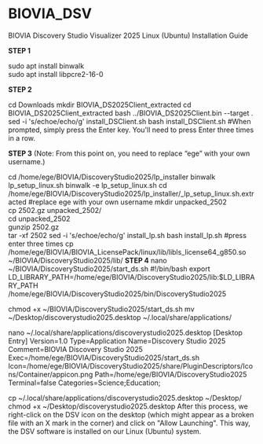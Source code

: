 # BIOVIA_DSV
BIOVIA Discovery Studio Visualizer 2025 Linux (Ubuntu) Installation Guide

**STEP 1**

sudo apt install binwalk  
sudo apt install libpcre2-16-0

**STEP 2**

cd Downloads
mkdir BIOVIA_DS2025Client_extracted 
cd BIOVIA_DS2025Client_extracted 
bash ../BIOVIA_DS2025Client.bin --target .
sed -i 's/echoe/echo/g' install_DSClient.sh
bash install_DSClient.sh
#When prompted, simply press the Enter key. You'll need to press Enter three times in a row.

**STEP 3** (Note: From this point on, you need to replace “ege” with your own username.)

cd /home/ege/BIOVIA/DiscoveryStudio2025/lp_installer
binwalk lp_setup_linux.sh
binwalk -e lp_setup_linux.sh
cd /home/ege/BIOVIA/DiscoveryStudio2025/lp_installer/_lp_setup_linux.sh.extracted #replace ege with your own username
mkdir unpacked_2502  
cp 2502.gz unpacked_2502/  
cd unpacked_2502  
gunzip 2502.gz  
tar -xf 2502
sed -i 's/echoe/echo/g' install_lp.sh
bash install_lp.sh #press enter three times
cp /home/ege/BIOVIA/BIOVIA_LicensePack/linux/lib/libls_license64_g850.so ~/BIOVIA/DiscoveryStudio2025/lib/ 
**STEP 4**
nano ~/BIOVIA/DiscoveryStudio2025/start_ds.sh
#!/bin/bash
export LD_LIBRARY_PATH=/home/ege/BIOVIA/DiscoveryStudio2025/lib:$LD_LIBRARY_PATH
/home/ege/BIOVIA/DiscoveryStudio2025/bin/DiscoveryStudio2025

chmod +x ~/BIOVIA/DiscoveryStudio2025/start_ds.sh
mv ~/Desktop/discoverystudio2025.desktop ~/.local/share/applications/

nano ~/.local/share/applications/discoverystudio2025.desktop
[Desktop Entry]
Version=1.0
Type=Application
Name=Discovery Studio 2025
Comment=BIOVIA Discovery Studio 2025
Exec=/home/ege/BIOVIA/DiscoveryStudio2025/start_ds.sh
Icon=/home/ege/BIOVIA/DiscoveryStudio2025/share/PluginDescriptors/Icons/Container/appicon.png
Path=/home/ege/BIOVIA/DiscoveryStudio2025
Terminal=false
Categories=Science;Education;

cp ~/.local/share/applications/discoverystudio2025.desktop ~/Desktop/
chmod +x ~/Desktop/discoverystudio2025.desktop 
After this process, we right-click on the DSV icon on the desktop (which might appear as a broken file with an X mark in the corner) and click on "Allow Launching". This way, the DSV software is installed on our Linux (Ubuntu) system.



